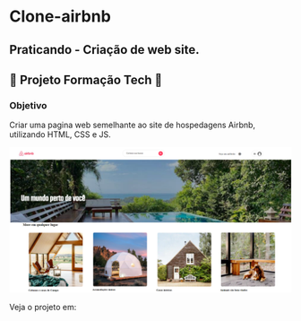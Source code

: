 # Clone-airbnb
 
## Praticando - Criação de web site.
## 🚀 Projeto Formação Tech 🚀

### Objetivo
Criar uma pagina web semelhante ao site de hospedagens Airbnb, utilizando HTML, CSS e JS.


![site](https://github.com/DeniseOCrz/Clone-airbnb/blob/main/site.PNG)

Veja o projeto em: 
